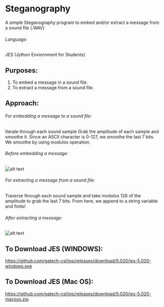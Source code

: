# Steganography
A simple Steganography program to embed and/or extract a message from a sound file (.WAV)

###### Language: 
JES (Jython Enviornment for Students)

## Purposes: 
1. To embed a message in a sound file.
2. To extract a message from a sound file.

## Approach:

###### For embedding a message to a sound file:
Iterate through each sound sample
Grab the amplitude of each sample and smoothe it.
Since an ASCII character is 0-127, we smoothe the last 7 bits.
We smoothe by using modulos operation.

###### Before embedding a message:
![alt text](https://i.imgur.com/1oSwT3B.png)

###### For extracting a message from a sound file:
Traverse through each sound sample and take modulos 128 of the amplitude
to grab the last 7 bits. From here, we append to a string variable and finito!

###### After extracting a message:
![alt text](https://i.imgur.com/ZJ687Ol.png)

## To Download JES (WINDOWS): 
https://github.com/gatech-csl/jes/releases/download/5.020/jes-5.020-windows.exe
## To Download JES (Mac OS):
https://github.com/gatech-csl/jes/releases/download/5.020/jes-5.020-macosx.zip



